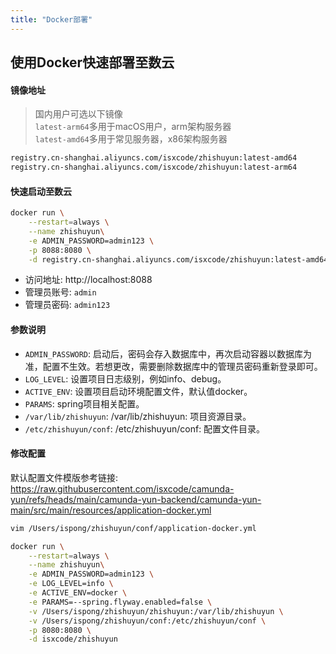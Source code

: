 ```yaml
---
title: "Docker部署"
---
```


## 使用Docker快速部署至数云

#### 镜像地址

> 国内用户可选以下镜像  
> `latest-arm64`多用于macOS用户，arm架构服务器    
> `latest-amd64`多用于常见服务器，x86架构服务器 

```bash
registry.cn-shanghai.aliyuncs.com/isxcode/zhishuyun:latest-amd64 
registry.cn-shanghai.aliyuncs.com/isxcode/zhishuyun:latest-arm64
```

#### 快速启动至数云

```bash
docker run \
    --restart=always \
    --name zhishuyun\
    -e ADMIN_PASSWORD=admin123 \
    -p 8088:8080 \
    -d registry.cn-shanghai.aliyuncs.com/isxcode/zhishuyun:latest-amd64
```

- 访问地址: http://localhost:8088 
- 管理员账号: `admin` 
- 管理员密码: `admin123`

#### 参数说明

- `ADMIN_PASSWORD`: 启动后，密码会存入数据库中，再次启动容器以数据库为准，配置不生效。若想更改，需要删除数据库中的管理员密码重新登录即可。
- `LOG_LEVEL`: 设置项目日志级别，例如info、debug。
- `ACTIVE_ENV`: 设置项目启动环境配置文件，默认值docker。
- `PARAMS`: spring项目相关配置。
- `/var/lib/zhishuyun`: /var/lib/zhishuyun: 项目资源目录。
- `/etc/zhishuyun/conf`: /etc/zhishuyun/conf: 配置文件目录。

#### 修改配置

默认配置文件模版参考链接:   
https://raw.githubusercontent.com/isxcode/camunda-yun/refs/heads/main/camunda-yun-backend/camunda-yun-main/src/main/resources/application-docker.yml

```bash
vim /Users/ispong/zhishuyun/conf/application-docker.yml
```

```bash
docker run \
    --restart=always \
    --name zhishuyun\
    -e ADMIN_PASSWORD=admin123 \
    -e LOG_LEVEL=info \
    -e ACTIVE_ENV=docker \
    -e PARAMS=--spring.flyway.enabled=false \
    -v /Users/ispong/zhishuyun/zhishuyun:/var/lib/zhishuyun \
    -v /Users/ispong/zhishuyun/conf:/etc/zhishuyun/conf \
    -p 8080:8080 \
    -d isxcode/zhishuyun
```